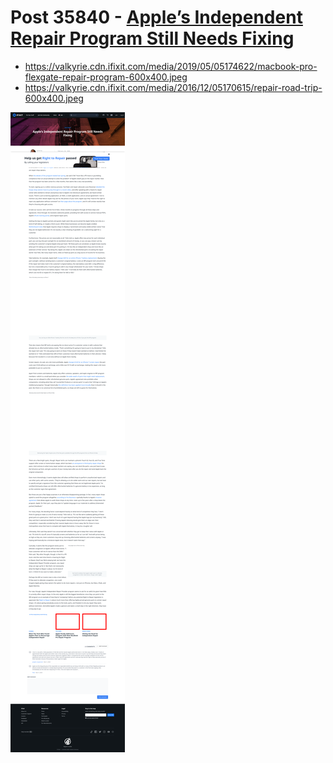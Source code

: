 # Post 35840 - [Apple’s Independent Repair Program Still Needs Fixing](https://www.ifixit.com/News/35840/apples-independent-repair-program-still-needs-fixing)

- https://valkyrie.cdn.ifixit.com/media/2019/05/05174622/macbook-pro-flexgate-repair-program-600x400.jpeg
- https://valkyrie.cdn.ifixit.com/media/2016/12/05170615/repair-road-trip-600x400.jpeg

![screencap](screenshots/3795942b-c943-4362-af70-b51feaa31348.png)
